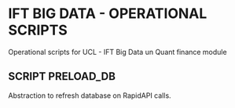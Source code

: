 # IFT BIG DATA - OPERATIONAL SCRIPTS
Operational scripts for UCL - IFT Big Data un Quant finance module


## SCRIPT PRELOAD_DB

Abstraction to refresh database on RapidAPI calls.

